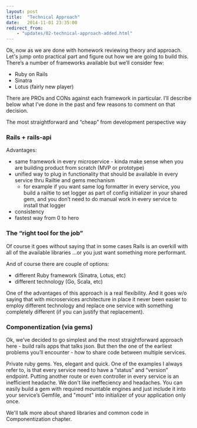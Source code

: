```yaml
---
layout: post
title:  "Technical Approach"
date:   2014-11-01 23:35:00
redirect_from:
    - "updates/02-technical-approach-added.html"
---
```


Ok, now as we are done with homework reviewing theory and approach. Let's jump onto practical part and figure out how we are going to build this. There’s a number of frameworks available but we’ll consider few:

- Ruby on Rails
- Sinatra
- Lotus (fairly new player)

There are PROs and CONs against each framework in particular. I’ll describe below what I’ve done in the past and few reasons to comment on that decision.

The most straightforward and “cheap” from development perspective way

### Rails + rails-api

Advantages:

- same framework in every microservice - kinda make sense when you are building product from scratch (MVP or prototype)
- unified way to plug in functionality that should be available in every service thru Railtie and gems mechanism
    - for example if you want same log formatter in every service, you build a railtie to set logger as part of config initializer in your shared gem, and you don’t need to do manual work in every service to install that logger
- consistency
- fastest way from 0 to hero

### The “right tool for the job”

Of course it goes without saying that in some cases Rails is an overkill with all of the available libraries …or you just want something more performant.

And of course there are couple of options:

- different Ruby framework (Sinatra, Lotus, etc)
- different technology (Go, Scala, etc)

One of the advantages of this approach is a real flexibility. And it goes w/o saying that with microservices architecture in place it never been easier to employ different technology and replace one service with something completely different (if you can justify that replacement).

### Componentization (via gems)

Ok, we’ve decided to go simplest and the most straightforward approach here - build rails apps that talks json.
But then the one of the earliest problems you’ll encounter - how to share code between multiple services.

Private ruby gems. Yes, elegant and quick.
One of the examples I always refer to, is that every service need to have a “status” and “version” endpoint. 
Putting another route or even controller in every service is an inefficient headache. We don't like ineffeciency and headaches. You can easily build a gem with required mountable engines and just include it into your service’s Gemfile, and "mount" into initializer of your application only once.

We'll talk more about shared libraries and common code in Componentization chapter.

